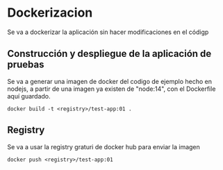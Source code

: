 # Dockerizacion

Se va a dockerizar la aplicación sin hacer modificaciones en el códigp

## Construcción y despliegue de la aplicación de pruebas

Se va a generar una imagen de docker del codigo de ejemplo hecho en nodejs, a partir de una imagen ya existen de "node:14", con el Dockerfile aquí guardado.

    docker build -t <registry>/test-app:01 .

## Registry

Se va a usar la registry graturi de docker hub para enviar la imagen

    docker push <registry>/test-app:01